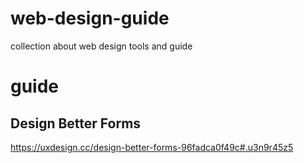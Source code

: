 # web-design-guide
collection about web design tools and guide

# guide

## Design Better Forms
https://uxdesign.cc/design-better-forms-96fadca0f49c#.u3n9r45z5
